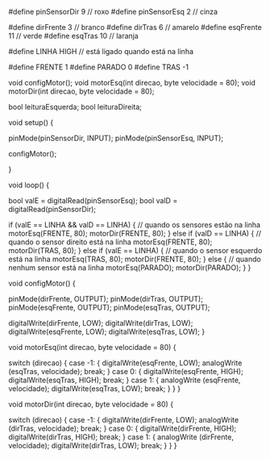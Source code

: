 #define pinSensorDir 9 // roxo
#define pinSensorEsq 2 // cinza

#define dirFrente 3 // branco
#define dirTras   6 // amarelo
#define esqFrente 11 // verde
#define esqTras   10 // laranja



#define LINHA HIGH // está ligado quando está na linha

#define FRENTE  1 
#define PARADO  0
#define TRAS   -1

void configMotor();
void motorEsq(int direcao, byte velocidade = 80);
void motorDir(int direcao, byte velocidade = 80);

bool leituraEsquerda;
bool leituraDireita;

void setup() {

  pinMode(pinSensorDir, INPUT);
  pinMode(pinSensorEsq, INPUT);

  configMotor();

}

void loop() {

  bool valE = digitalRead(pinSensorEsq);
  bool valD = digitalRead(pinSensorDir);

  if (valE == LINHA && valD == LINHA) { // quando os sensores estão na linha 
    motorEsq(FRENTE, 80);
    motorDir(FRENTE, 80);
  } else if (valD == LINHA) { // quando o sensor direito está na linha
    motorEsq(FRENTE, 80);
    motorDir(TRAS, 80);
  } else if (valE == LINHA) { // quando o sensor esquerdo está na linha
    motorEsq(TRAS, 80);
    motorDir(FRENTE, 80);
  } else { // quando nenhum sensor está na linha
    motorEsq(PARADO);
    motorDir(PARADO);
  }
}


void configMotor() {

  pinMode(dirFrente,  OUTPUT);
  pinMode(dirTras,    OUTPUT);
  pinMode(esqFrente,  OUTPUT);
  pinMode(esqTras,    OUTPUT);

  digitalWrite(dirFrente,  LOW);
  digitalWrite(dirTras,    LOW);
  digitalWrite(esqFrente,  LOW);
  digitalWrite(esqTras,    LOW);
}

void motorEsq(int direcao, byte velocidade = 80) {

  switch (direcao) {
    case -1: {
        digitalWrite(esqFrente,  LOW);
        analogWrite (esqTras,    velocidade);
        break;
      }
    case 0: {
        digitalWrite(esqFrente,  HIGH);
        digitalWrite(esqTras,    HIGH);
        break;
      }
    case 1: {
        analogWrite (esqFrente,  velocidade);
        digitalWrite(esqTras,    LOW);
        break;
      }
  }
}

void motorDir(int direcao, byte velocidade = 80) {

  switch (direcao) {
    case -1: {
        digitalWrite(dirFrente,  LOW);
        analogWrite (dirTras,    velocidade);
        break;
      }
    case 0: {
        digitalWrite(dirFrente,  HIGH);
        digitalWrite(dirTras,    HIGH);
        break;
      }
    case 1: {
        analogWrite (dirFrente,  velocidade);
        digitalWrite(dirTras,    LOW);
        break;
      }
  }
}
